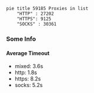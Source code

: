 
```mermaid
pie title 59185 Proxies in list
    "HTTP" : 27202
    "HTTPS": 9125
    "SOCKS" : 30361
```

### Some Info
#### Average Timeout

- mixed: 3.6s
- http: 1.8s
- https: 8.2s
- socks: 5.2s